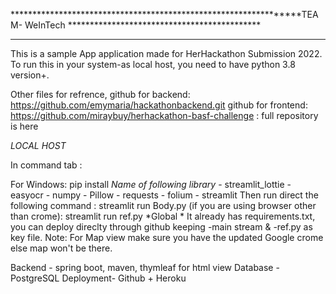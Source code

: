 *****************************************************************TEAM- WeInTech ********************************************
***
This is a sample App application made for HerHackathon Submission 2022. To run this in your system-as local host, you need to have python 3.8 version+.


Other files for refrence,  github for backend: https://github.com/emymaria/hackathonbackend.git 
                           github for frontend: https://github.com/miraybuy/herhackathon-basf-challenge : full repository is here
                           

*LOCAL HOST*


In command tab :


For Windows: pip install *Name of following library*
             - streamlit_lottie
             - easyocr
             - numpy
             - Pillow
             - requests
             - folium
             - streamlit
 Then run direct the following command : streamlit run Body.py
                           (if you are using browser other than crome): streamlit run ref.py
 *Global *
 It already has requirements.txt, you can deploy direclty through github keeping -main stream & -ref.py as key file.
 Note: For Map view make sure you have the updated Google crome else map won't be there.
 
Backend - spring boot, maven, thymleaf for html view
Database - PostgreSQL 
Deployment- Github + Heroku
